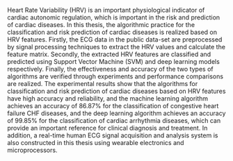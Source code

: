Heart Rate Variability (HRV) is an important physiological indicator of cardiac autonomic regulation, which is important in the risk and prediction of cardiac diseases. 
In this thesis, the algorithmic practice for the classification and risk prediction of cardiac diseases is realized based on HRV features. 
Firstly, the ECG data in the public data-set are preprocessed by signal processing techniques to extract the HRV values and calculate the feature matrix. 
Secondly, the extracted HRV features are classified and predicted using Support Vector Machine (SVM) and deep learning models respectively. 
Finally, the effectiveness and accuracy of the two types of algorithms are verified through experiments and performance comparisons are realized. 
The experimental results show that the algorithms for classification and risk prediction of cardiac diseases based on HRV features have high accuracy and reliability, 
and the machine learning algorithm achieves an accuracy of 86.87% for the classification of congestive heart failure CHF diseases, 
and the deep learning algorithm achieves an accuracy of 99.85% for the classification of cardiac arrhythmia diseases, which can provide an important reference for clinical diagnosis and treatment. 
In addition, a real-time human ECG signal acquisition and analysis system is also constructed in this thesis using wearable electronics and microprocessors.
